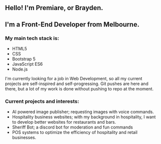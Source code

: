 ## Hello! I'm Premiare, or Brayden.

## I'm a Front-End Developer from Melbourne.

### My main tech stack is:
- HTML5
- CSS
- Bootstrap 5
- JavaScript ES6
- Node.js

I'm currently looking for a job in Web Development, so all my current projects are self-inspired and self-progressing. Git pushes are here and there, but a lot of my work is done without pushing to repo at the moment.

### Current projects and interests:
- AI powered image publisher; requesting images with voice commands.
- Hospitality business websites; with my background in hospitality, I want to develop better websites for restaurants and bars.
- Sheriff Bot; a discord bot for moderation and fun commands
- POS systems to optimize the efficiency of hospitality and retail businesses.
